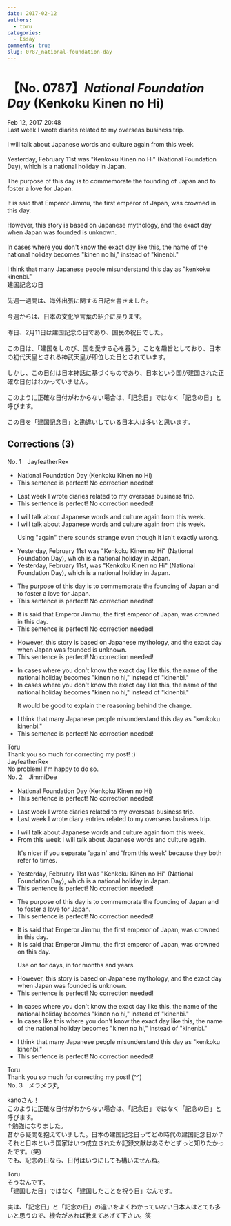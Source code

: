 ```yaml
---
date: 2017-02-12
authors:
  - toru
categories:
  - Essay
comments: true
slug: 0787_national-foundation-day
---
```


# 【No. 0787】<strong><em>National Foundation Day</strong></em> (Kenkoku Kinen no Hi)
<div class="date">Feb 12, 2017 20:48</div>
<div id="post"><div id="body_show_ori">
Last week I wrote diaries related to my overseas business trip.<br/><br/>I will talk about Japanese words and culture again from this week.<br/><br/>Yesterday, February 11st was "Kenkoku Kinen no Hi" (National Foundation Day), which is a national holiday in Japan.<br/><br/>The purpose of this day is to commemorate the founding of Japan and to foster a love for Japan.<br/><br/>It is said that Emperor Jimmu, the first emperor of Japan, was crowned in this day.<br/><br/>However, this story is based on Japanese mythology, and the exact day when Japan was founded is unknown.<br/><br/>In cases where you don't know the exact day like this, the name of the national holiday becomes "kinen no hi," instead of "kinenbi."<br/><br/>I think that many Japanese people misunderstand this day as "kenkoku kinenbi."
</div></div>

<!-- more -->

<div id="post_ja"><div id="body_show_mo">
建国記念の日<br/><br/>先週一週間は、海外出張に関する日記を書きました。<br/><br/>今週からは、日本の文化や言葉の紹介に戻ります。<br/><br/>昨日、2月11日は建国記念の日であり、国民の祝日でした。<br/><br/>この日は、「建国をしのび、国を愛する心を養う」ことを趣旨としており、日本の初代天皇とされる神武天皇が即位した日とされています。<br/><br/>しかし、この日付は日本神話に基づくものであり、日本という国が建国された正確な日付はわかっていません。<br/><br/>このように正確な日付がわからない場合は、「記念日」ではなく「記念の日」と呼びます。<br/><br/>この日を「建国記念日」と勘違いしている日本人は多いと思います。
</div></div>

## Corrections (3)
<div id="block"><div class="first_name"> No. 1　<span class="just_name">JayfeatherRex</span></div><div id="block2">
<ul class="correction_field">
<li class="incorrect">National Foundation Day (Kenkoku Kinen no Hi)</li>
<li class="corrected perfect">This sentence is perfect! No correction needed!</li>
</ul>
<ul class="correction_field">
<li class="incorrect">Last week I wrote diaries related to my overseas business trip.</li>
<li class="corrected perfect">This sentence is perfect! No correction needed!</li>
</ul>
<ul class="correction_field">
<li class="incorrect">I will talk about Japanese words and culture again from this week.</li>
<li class="corrected correct">
I will talk about Japanese words and culture <span class="sline">again </span>from this week.
<p class="correction_comment">Using "again" there sounds strange even though it isn't exactly wrong.</p>
</li>
</ul>
<ul class="correction_field">
<li class="incorrect">Yesterday, February 11st was "Kenkoku Kinen no Hi" (National Foundation Day), which is a national holiday in Japan.</li>
<li class="corrected correct">
Yesterday, February 11st<span class="f_red">,</span> was "Kenkoku Kinen no Hi" (National Foundation Day), which is a national holiday in Japan.
</li>
</ul>
<ul class="correction_field">
<li class="incorrect">The purpose of this day is to commemorate the founding of Japan and to foster a love for Japan.</li>
<li class="corrected perfect">This sentence is perfect! No correction needed!</li>
</ul>
<ul class="correction_field">
<li class="incorrect">It is said that Emperor Jimmu, the first emperor of Japan, was crowned in this day.</li>
<li class="corrected perfect">This sentence is perfect! No correction needed!</li>
</ul>
<ul class="correction_field">
<li class="incorrect">However, this story is based on Japanese mythology, and the exact day when Japan was founded is unknown.</li>
<li class="corrected perfect">This sentence is perfect! No correction needed!</li>
</ul>
<ul class="correction_field">
<li class="incorrect">In cases where you don't know the exact day like this, the name of the national holiday becomes "kinen no hi," instead of "kinenbi."</li>
<li class="corrected correct">
In cases where you don't know the exact day like this, the name of the national holiday becomes "kinen no hi," instead of "kinenbi."
<p class="correction_comment">It would be good to explain the reasoning behind the change.</p>
</li>
</ul>
<ul class="correction_field">
<li class="incorrect">I think that many Japanese people misunderstand this day as "kenkoku kinenbi."</li>
<li class="corrected perfect">This sentence is perfect! No correction needed!</li>
</ul>
</div><div class="name"><span class="just_name">Toru</span><br>
Thank you so much for correcting my post! :)
</div>
<div class="name"><span class="just_name">JayfeatherRex</span><br>
No problem!  I'm happy to do so.
</div>
</div>
<div id="block"><div class="first_name"> No. 2　<span class="just_name">JimmiDee</span></div><div id="block2">
<ul class="correction_field">
<li class="incorrect">National Foundation Day (Kenkoku Kinen no Hi)</li>
<li class="corrected perfect">This sentence is perfect! No correction needed!</li>
</ul>
<ul class="correction_field">
<li class="incorrect">Last week I wrote diaries related to my overseas business trip.</li>
<li class="corrected correct">
Last week I wrote <span class="f_red">diary entries</span> related to my overseas business trip.
</li>
</ul>
<ul class="correction_field">
<li class="incorrect">I will talk about Japanese words and culture again from this week.</li>
<li class="corrected correct">
<span class="f_blue">From this week </span>I will talk about Japanese words and culture again.
<p class="correction_comment">It's nicer if you separate 'again' and 'from this week' because they both refer to times.</p>
</li>
</ul>
<ul class="correction_field">
<li class="incorrect">Yesterday, February 11st was "Kenkoku Kinen no Hi" (National Foundation Day), which is a national holiday in Japan.</li>
<li class="corrected perfect">This sentence is perfect! No correction needed!</li>
</ul>
<ul class="correction_field">
<li class="incorrect">The purpose of this day is to commemorate the founding of Japan and to foster a love for Japan.</li>
<li class="corrected perfect">This sentence is perfect! No correction needed!</li>
</ul>
<ul class="correction_field">
<li class="incorrect">It is said that Emperor Jimmu, the first emperor of Japan, was crowned in this day.</li>
<li class="corrected correct">
It is said that Emperor Jimmu, the first emperor of Japan, was crowned <span class="f_blue">on</span> this day.
<p class="correction_comment">Use on for days, in for months and years.</p>
</li>
</ul>
<ul class="correction_field">
<li class="incorrect">However, this story is based on Japanese mythology, and the exact day when Japan was founded is unknown.</li>
<li class="corrected perfect">This sentence is perfect! No correction needed!</li>
</ul>
<ul class="correction_field">
<li class="incorrect">In cases where you don't know the exact day like this, the name of the national holiday becomes "kinen no hi," instead of "kinenbi."</li>
<li class="corrected correct">
In cases <span class="f_blue">like this </span>where you don't know the exact day <span class="f_blue"><span class="sline">like this</span></span>, the name of the national holiday becomes "kinen no hi," instead of "kinenbi."
</li>
</ul>
<ul class="correction_field">
<li class="incorrect">I think that many Japanese people misunderstand this day as "kenkoku kinenbi."</li>
<li class="corrected perfect">This sentence is perfect! No correction needed!</li>
</ul>
</div><div class="name"><span class="just_name">Toru</span><br>
Thank you so much for correcting my post! (^^)
</div>
</div>
<div id="block"><div class="first_name"> No. 3　<span class="just_name">メラメラ丸</span></div><div id="block2">
<p class="comment_small">
 kanoさん！
 <br/>
 このように正確な日付がわからない場合は、「記念日」ではなく「記念の日」と呼びます。
 <br/>
 ↑勉強になりました。
 <br/>
 昔から疑問を抱えていました。日本の建国記念日ってどの時代の建国記念日か？それと日本という国家はいつ成立されたか記録文献はあるかとずっと知りたかったです。(笑)
 <br/>
 でも、記念の日なら、日付はいつにしても構いませんね。
</p>

</div><div class="name"><span class="just_name">Toru</span><br>
そうなんです。<br/>「建国した日」ではなく「建国したことを祝う日」なんです。<br/><br/>実は、「記念日」と「記念の日」の違いをよくわかっていない日本人はとても多いと思うので、機会があれば教えてあげて下さい。笑
</div>
</div>
